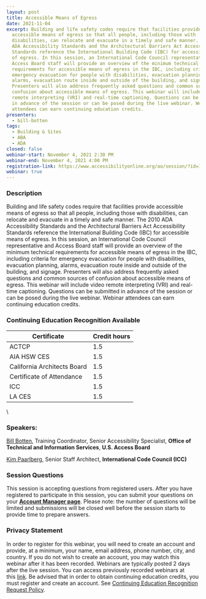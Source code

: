 ```yaml
---
layout: post
title: Accessible Means of Egress
date: 2021-11-04
excerpt: Building and life safety codes require that facilities provide
  accessible means of egress so that all people, including those with
  disabilities, can relocate and evacuate in a timely and safe manner. The 2010
  ADA Accessibility Standards and the Architectural Barriers Act Accessibility
  Standards reference the International Building Code (IBC) for accessible means
  of egress. In this session, an International Code Council representative and
  Access Board staff will provide an overview of the minimum technical
  requirements for accessible means of egress in the IBC, including criteria for
  emergency evacuation for people with disabilities, evacuation planning,
  alarms, evacuation route inside and outside of the building, and signage.
  Presenters will also address frequently asked questions and common sources of
  confusion about accessible means of egress. This webinar will include video
  remote interpreting (VRI) and real-time captioning. Questions can be submitted
  in advance of the session or can be posed during the live webinar. Webinar
  attendees can earn continuing education credits.
presenters:
  - bill-botten
tags:
  - Building & Sites
  - ABA
  - ADA
closed: false
webinar-start: November 4, 2021 2:30 PM
webinar-end: November 4, 2021 4:00 PM
registration-link: https://www.accessibilityonline.org/ao/session/?id=110974
webinar: true
---
```

### Description

Building and life safety codes require that facilities provide accessible means of egress so that all people, including those with disabilities, can relocate and evacuate in a timely and safe manner. The 2010 ADA Accessibility Standards and the Architectural Barriers Act Accessibility Standards reference the International Building Code (IBC) for accessible means of egress. In this session, an International Code Council representative and Access Board staff will provide an overview of the minimum technical requirements for accessible means of egress in the IBC, including criteria for emergency evacuation for people with disabilities, evacuation planning, alarms, evacuation route inside and outside of the building, and signage. Presenters will also address frequently asked questions and common sources of confusion about accessible means of egress. This webinar will include video remote interpreting (VRI) and real-time captioning. Questions can be submitted in advance of the session or can be posed during the live webinar. Webinar attendees can earn continuing education credits.

### Continuing Education Recognition Available

| **Certificate**             | **Credit hours** |
| --------------------------- | ---------------- |
| ACTCP                       | 1.5              |
| AIA HSW CES                 | 1.5              |
| California Architects Board | 1.5              |
| Certificate of Attendance   | 1.5              |
| ICC                         | 1.5              |
| LA CES                      | 1.5              |

\
### Speakers:

[Bill Botten](https://www.accessibilityonline.org/ao/speakers/10008/?ret=speakers), Training Coordinator, Senior Accessibility Specialist, **Office of Technical and Information Services**, **U.S. Access Board**

[Kim Paarlberg](https://www.accessibilityonline.org/speakers/speaker.aspx?id=10217), Senior Staff Architect, **International Code Council (ICC)**

### Session Questions

This session is accepting questions from registered users. After you have registered to participate in this session, you can submit your questions on your **[Account Manager page](https://www.accessibilityonline.org/ao/accountManager)**. Please note: the number of questions will be limited and submissions will be closed well before the session starts to provide time to prepare answers.

### Privacy Statement

In order to register for this webinar, you will need to create an account and provide, at a minimum, your name, email address, phone number, city, and country. If you do not wish to create an account, you may watch this webinar after it has been recorded. Webinars are typically posted 2 days after the live session. You can access previously recorded webinars at this [link](https://www.accessibilityonline.org/ao/archives/). Be advised that in order to obtain continuing education credits, you must register and create an account. See [Continuing Education Recognition Request Policy](https://www.accessibilityonline.org/continuing-education/CEUDetails.aspx).